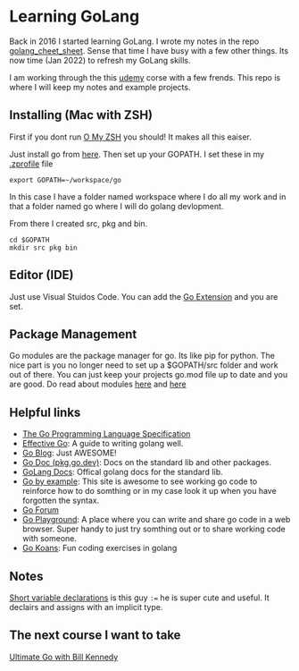 # Learning GoLang

Back in 2016 I started learning GoLang.  I wrote my notes in the repo [golang_cheet_sheet](https://github.com/cbitter78/golang_cheat_sheet).  Sense that time I have busy with a few other things.  Its now time (Jan 2022) to refresh my GoLang skills.

I am working through the this [udemy](https://www.udemy.com/course/learn-how-to-code/) corse with a few frends.   This repo is where I will keep my notes and example projects.

## Installing (Mac with ZSH)

First if you dont run [O My ZSH](https://github.com/ohmyzsh/ohmyzsh) you should!  It makes all this eaiser.

Just install go from [here](https://go.dev/doc/install).  Then set up your GOPATH.  I set these in my [.zprofile](https://zsh.sourceforge.io/Intro/intro_3.html) file

```shell
export GOPATH=~/workspace/go
```

In this case I have a folder named workspace where I do all my work and in that a folder named go where I will do golang devlopment.

From there I created src, pkg and bin.

```shell
cd $GOPATH
mkdir src pkg bin
```

## Editor (IDE)

Just use Visual Stuidos Code.  You can add the [Go Extension](https://marketplace.visualstudio.com/items?itemName=golang.go) and you are set.

## Package Management

Go modules are the package manager for go.  Its like pip for python.  The nice part is you no longer need to set up a $GOPATH/src folder and work out of there.  You can just keep your projects go.mod file up to date and you are good.  Do read about modules [here](https://go.dev/blog/using-go-modules) and [here](https://go.dev/ref/mod)


## Helpful links

- [The Go Programming Language Specification](https://go.dev/ref/spec)
- [Effective Go](https://go.dev/doc/effective_go): A guide to writing golang well.
- [Go Blog](https://go.dev/blog/): Just AWESOME!
- [Go Doc (pkg.go.dev)](https://pkg.go.dev/): Docs on the standard lib and other packages.
- [GoLang Docs](https://pkg.go.dev/): Offical golang docs for the standard lib.
- [Go by example](https://gobyexample.com/): This site is awesome to see working go code to reinforce how to do somthing or in my case look it up when you have forgotten the syntax.
- [Go Forum](https://forum.golangbridge.org/)
- [Go Playground](https://go.dev/play): A place where you can write and share go code in a web browser.   Super handy to just try somthing out or to share working code with someone.
- [Go Koans](https://github.com/cdarwin/go-koans): Fun coding exercises in golang

## Notes

[Short variable declarations](https://go.dev/tour/basics/10) is this guy `:=` he is super cute and useful.  It declairs and assigns with an implicit type.

## The next course I want to take

[Ultimate Go with Bill Kennedy](https://www.ardanlabs.com/ultimate-go/)